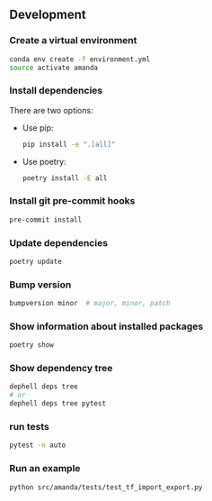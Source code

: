 ## Development

### Create a virtual environment

```bash
conda env create -f environment.yml
source activate amanda
```

### Install dependencies

There are two options:

- Use pip:

    ```bash
    pip install -e ".[all]"
    ```

- Use poetry:

    ```bash
    poetry install -E all
    ```

### Install git pre-commit hooks

```bash
pre-commit install
```

### Update dependencies

```bash
poetry update
```

### Bump version

```bash
bumpversion minor  # major, minor, patch
```

### Show information about installed packages

```bash
poetry show
```

### Show dependency tree

```bash
dephell deps tree
# or
dephell deps tree pytest
```

### run tests

```bash
pytest -n auto
```

### Run an example

```bash
python src/amanda/tests/test_tf_import_export.py
```
